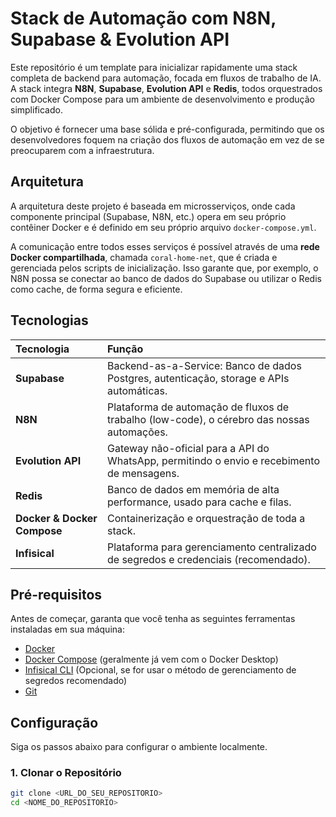 # Stack de Automação com N8N, Supabase & Evolution API

Este repositório é um template para inicializar rapidamente uma stack completa de backend para automação, focada em fluxos de trabalho de IA. A stack integra **N8N**, **Supabase**, **Evolution API** e **Redis**, todos orquestrados com Docker Compose para um ambiente de desenvolvimento e produção simplificado.

O objetivo é fornecer uma base sólida e pré-configurada, permitindo que os desenvolvedores foquem na criação dos fluxos de automação em vez de se preocuparem com a infraestrutura.

## Arquitetura

A arquitetura deste projeto é baseada em microsserviços, onde cada componente principal (Supabase, N8N, etc.) opera em seu próprio contêiner Docker e é definido em seu próprio arquivo `docker-compose.yml`.

A comunicação entre todos esses serviços é possível através de uma **rede Docker compartilhada**, chamada `coral-home-net`, que é criada e gerenciada pelos scripts de inicialização. Isso garante que, por exemplo, o N8N possa se conectar ao banco de dados do Supabase ou utilizar o Redis como cache, de forma segura e eficiente.

## Tecnologias

| Tecnologia | Função |
| :--- | :--- |
| **Supabase** | Backend-as-a-Service: Banco de dados Postgres, autenticação, storage e APIs automáticas. |
| **N8N** | Plataforma de automação de fluxos de trabalho (low-code), o cérebro das nossas automações. |
| **Evolution API** | Gateway não-oficial para a API do WhatsApp, permitindo o envio e recebimento de mensagens. |
| **Redis** | Banco de dados em memória de alta performance, usado para cache e filas. |
| **Docker & Docker Compose**| Containerização e orquestração de toda a stack. |
| **Infisical** | Plataforma para gerenciamento centralizado de segredos e credenciais (recomendado). |

## Pré-requisitos

Antes de começar, garanta que você tenha as seguintes ferramentas instaladas em sua máquina:
* [Docker](https://www.docker.com/get-started)
* [Docker Compose](https://docs.docker.com/compose/install/) (geralmente já vem com o Docker Desktop)
* [Infisical CLI](https://infisical.com/docs/cli/overview) (Opcional, se for usar o método de gerenciamento de segredos recomendado)
* [Git](https://git-scm.com/downloads)

## Configuração

Siga os passos abaixo para configurar o ambiente localmente.

### 1. Clonar o Repositório

```bash
git clone <URL_DO_SEU_REPOSITORIO>
cd <NOME_DO_REPOSITORIO>